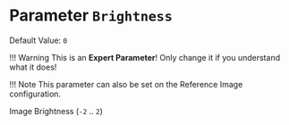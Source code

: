 # Parameter `Brightness`
Default Value: `0`

!!! Warning
    This is an **Expert Parameter**! Only change it if you understand what it does!
      
 !!! Note
    This parameter can also be set on the Reference Image configuration.

Image Brightness (`-2` .. `2`) 
